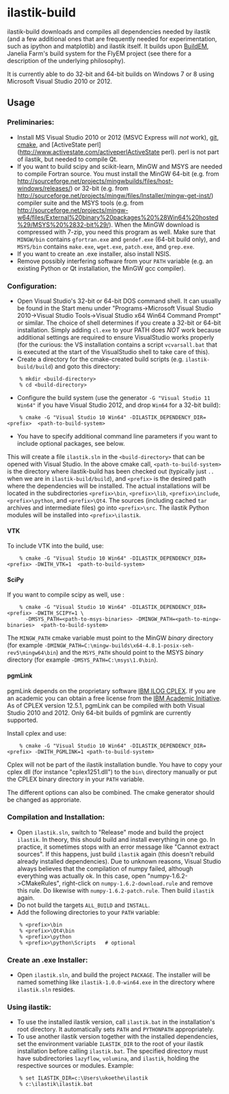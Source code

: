 ilastik-build
=============

ilastik-build downloads and compiles all dependencies needed by ilastik (and a few additional ones that are frequently needed for experimentation, such as ipython and matplotlib) and ilastik itself. It builds upon [BuildEM](https://github.com/janelia-flyem/buildem), Janelia Farm's build system for the FlyEM project (see there for a description of the underlying philosophy). 

It is currently able to do 32-bit and 64-bit builds on Windows 7 or 8 using Microsoft Visual Studio 2010 or 2012. 

Usage
-----

### Preliminaries:

* Install MS Visual Studio 2010 or 2012 (MSVC Express will *not* work),
  [git](http://msysgit.github.io/),
  [cmake](http://cmake.org/cmake/resources/software.html),
  and
  [ActiveState perl](http://www.activestate.com/activeperlActiveState perl).
  perl is not part of ilastik, but needed to compile Qt.
* If you want to build scipy and scikit-learn, MinGW and MSYS are needed to compile Fortran source.
  You must install the MinGW 64-bit (e.g. from http://sourceforge.net/projects/mingwbuilds/files/host-windows/releases/) or 32-bit (e.g. from http://sourceforge.net/projects/mingw/files/Installer/mingw-get-inst/) compiler suite and the MSYS tools (e.g. from http://sourceforge.net/projects/mingw-w64/files/External%20binary%20packages%20%28Win64%20hosted%29/MSYS%20%2832-bit%29/). When the MinGW download is compressed with 7-zip, you need this program as well. Make sure that `MINGW/bin` contains `gfortran.exe` and `gendef.exe` (64-bit build only), and `MSYS/bin` contains `make.exe`, `wget.exe`, `patch.exe`, and `grep.exe`.
* If you want to create an .exe installer, also install NSIS.
* Remove possibly interfering software from your `PATH` variable (e.g. an existing Python or Qt installation, the MinGW gcc compiler).

### Configuration:

* Open Visual Studio's 32-bit or 64-bit DOS command shell. It can usually be found in the Start menu under "Programs->Microsoft Visual Studio 2010->Visual Studio Tools->Visual Studio x64 Win64 Command Prompt" or similar. The choice of shell determines if you create a 32-bit or 64-bit installation.
  Simply adding `cl.exe` to your PATH does _NOT_  work because additional settings are required to ensure VisualStudio works properly
  (for the curious: the VS installation contains a script `vcvarsall.bat` that is executed at the start of the VisualStudio shell to 
   take care of this).
* Create a directory for the cmake-created build scripts (e.g. `ilastik-build/build`) and goto this directory:

```
    % mkdir <build-directory>
    % cd <build-directory>
```

* Configure the build system
  (use the generator `-G "Visual Studio 11 Win64"` if you have Visual Studio 2012,
   and drop `Win64` for a 32-bit build):

```
    % cmake -G "Visual Studio 10 Win64" -DILASTIK_DEPENDENCY_DIR=<prefix>  <path-to-build-system>
```

* You have to specify additional command line parameters if you want to include optional packages, see below.

This will create a file `ilastik.sln` in the `<build-directory>` that can be opened with Visual Studio. In the above cmake call, `<path-to-build-system>` is the directory where ilastik-build has been checked out (typically just `..` when we are in `ilastik-build/build`), and `<prefix>` is the desired path where the dependencies will be installed. The actual installations will be located in the subdirectories `<prefix>\bin`, `<prefix>\lib`, `<prefix>\include`, `<prefix>\python`, and `<prefix>\Qt4`. The sources (including cached `tar` archives and intermediate files) go into `<prefix>\src`. The ilastik Python modules will be installed into `<prefix>\ilastik`.
 
#### VTK
To include VTK into the build, use:

```
    % cmake -G "Visual Studio 10 Win64" -DILASTIK_DEPENDENCY_DIR=<prefix> -DWITH_VTK=1  <path-to-build-system>
```

#### SciPy
If you want to compile scipy as well, use :

```
    % cmake -G "Visual Studio 10 Win64" -DILASTIK_DEPENDENCY_DIR=<prefix> -DWITH_SCIPY=1 \
      -DMSYS_PATH=<path-to-msys-binaries> -DMINGW_PATH=<path-to-mingw-binaries>  <path-to-build-system>
```
The `MINGW_PATH` cmake variable must point to the MinGW *binary* directory
  (for example `-DMINGW_PATH=C:\mingw-builds\x64-4.8.1-posix-seh-rev5\mingw64\bin`)
  and the `MSYS_PATH` should point to the MSYS *binary* directory
  (for example `-DMSYS_PATH=C:\msys\1.0\bin`).

#### pgmLink
pgmLink depends on the proprietary software [IBM ILOG CPLEX](http://www-01.ibm.com/software/integration/optimization/cplex-optimization-studio/). If you are an academic you can obtain a free license from the [IBM Academic Initiative](http://www-03.ibm.com/ibm/university/academic/pub/page/academic_initiative). As of CPLEX version 12.5.1, pgmLink can be compiled with both Visual Studio 2010 and 2012. Only 64-bit builds of pgmlink are currently supported.

  Install cplex and use:

```
    % cmake -G "Visual Studio 10 Win64" -DILASTIK_DEPENDENCY_DIR=<prefix> -DWITH_PGMLINK=1 <path-to-build-system>
```

  Cplex will not be part of the ilastik installation bundle. You have to copy your cplex dll (for instance "cplex1251.dll") to the `bin\` directory manually or put the CPLEX binary directory in your `PATH` variable.

The different options can also be combined. The cmake generator should be changed as approriate.


### Compilation and Installation:

* Open `ilastik.sln`, switch to "Release" mode and build the project `ilastik`. In theory, this should build and install everything in one go. In practice, it sometimes stops with an error message like "Cannot extract sources". If this happens, just build `ilastik` again (this doesn't rebuild already installed dependencies). Due to unknown reasons, Visual Studio always believes that the compilation of numpy failed, although everything was actually ok. In this case, open "numpy-1.6.2->CMakeRules", right-click on `numpy-1.6.2-download.rule` and remove this rule. Do likewise with `numpy-1.6.2-patch.rule`. Then build `ilastik` again.
* Do not build the targets `ALL_BUILD` and `INSTALL`. 
* Add the following directories to your `PATH` variable:

```
    % <prefix>\bin
    % <prefix>\Qt4\bin
    % <prefix>\python
    % <prefix>\python\Scripts   # optional
```

### Create an .exe Installer:

* Open `ilastik.sln`, and build the project `PACKAGE`. The installer will be named something like `ilastik-1.0.0-win64.exe` in the directory where `ilastik.sln` resides.

### Using ilastik:

* To use the installed ilastik version, call `ilastik.bat` in the installation's root directory. It automatically sets `PATH` and `PYTHONPATH` appropriately.
* To use another ilastik version together with the installed dependencies, set the environment variable `ILASTIK_DIR` to the root of your ilastik installation before calling `ilastik.bat`. The specified directory must have subdirectories `lazyflow`, `volumina`, and `ilastik`, holding the respective sources or modules. Example:

```
    % set ILASTIK_DIR=c:\Users\ukoethe\ilastik
    % c:\ilastik\ilastik.bat
```
